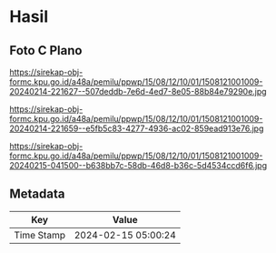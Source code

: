 # Hasil

## Foto C Plano

https://sirekap-obj-formc.kpu.go.id/a48a/pemilu/ppwp/15/08/12/10/01/1508121001009-20240214-221627--507deddb-7e6d-4ed7-8e05-88b84e79290e.jpg

https://sirekap-obj-formc.kpu.go.id/a48a/pemilu/ppwp/15/08/12/10/01/1508121001009-20240214-221659--e5fb5c83-4277-4936-ac02-859ead913e76.jpg

https://sirekap-obj-formc.kpu.go.id/a48a/pemilu/ppwp/15/08/12/10/01/1508121001009-20240215-041500--b638bb7c-58db-46d8-b36c-5d4534ccd6f6.jpg


## Metadata

| Key        | Value               |
| ---------- | ------------------- |
| Time Stamp | 2024-02-15 05:00:24 |



